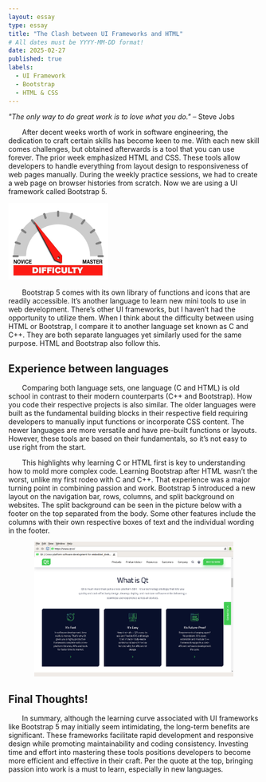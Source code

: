 ```yaml
---
layout: essay
type: essay
title: "The Clash between UI Frameworks and HTML"
# All dates must be YYYY-MM-DD format!
date: 2025-02-27
published: true
labels:
  - UI Framework
  - Bootstrap
  - HTML & CSS
---
```


*"The only way to do great work is to love what you do."* – Steve Jobs

&nbsp; &nbsp; &nbsp; &nbsp;After decent weeks worth of work in software engineering, the dedication to craft certain skills has become keen to me. With each new skill comes challenges, but obtained afterwards is a tool that you can use forever. The prior week emphasized HTML and CSS. These tools allow developers to handle everything from layout design to responsiveness of web pages manually. During the weekly practice sessions, we had to create a web page on browser histories from scratch. Now we are using a UI framework called Bootstrap 5.

<img width="200px" class="rounded float-start pe-4" src="../img/difficulty/degree_difficulty.jpg">

&nbsp; &nbsp; &nbsp; &nbsp;Bootstrap 5 comes with its own library of functions and icons that are readily accessible. It’s another language to learn new mini tools to use in web development. There’s other UI frameworks, but I haven’t had the opportunity to utilize them. When I think about the difficulty between using HTML or Bootstrap, I compare it to another language set known as C and C++. They are both separate languages yet similarly used for the same purpose. HTML and Bootstrap also follow this.

## Experience between languages

&nbsp; &nbsp; &nbsp; &nbsp;Comparing both language sets, one language (C and HTML) is old school in contrast to their  modern counterparts (C++ and Bootstrap).  How you code their respective projects is also similar. The older languages were built as the fundamental building blocks in their respective field requiring developers to manually input functions or incorporate CSS content. The newer languages are more versatile and have pre-built functions or layouts. However, these tools are based on their fundamentals, so it’s not easy to use right from the start.

&nbsp; &nbsp; &nbsp; &nbsp;This highlights why learning C or HTML first is key to understanding how to mold more complex code. Learning Bootstrap after HTML wasn’t the worst, unlike my first rodeo with C and C++. That experience was a major turning point in combining passion and work. Bootstrap 5 introduced a new layout on the navigation bar, rows, columns, and split background on websites. The split background can be seen in the picture below with a footer on the top separated from the body. Some other features include the columns with their own respective boxes of text and the individual wording in the footer. 

<div align="center">
  <img width="400px" class="rounded pe-4" src="../img/simplebrowser.png">  
</div>

## Final Thoughts!

&nbsp; &nbsp; &nbsp; &nbsp;In summary, although the learning curve associated with UI frameworks like Bootstrap 5 may initially seem intimidating, the long-term benefits are significant. These frameworks facilitate rapid development and responsive design while promoting maintainability and coding consistency. Investing time and effort into mastering these tools positions developers to become more efficient and effective in their craft. Per the quote at the top, bringing passion into work is a must to learn, especially in new languages.
